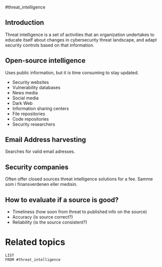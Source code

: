 #threat_intelligence

## Introduction
Threat intelligence is a set of activities that an organization undertakes to educate itself about changes in cybersecurity threat landscape, and adapt security controls based on that information.

## Open-source intelligence
Uses public information, but it is time consuming to stay updated. 
- Security websites
- Vulnerability databases
- News media
- Social media
- Dark Web
- Information sharing centers
- File repositories
- Code repositories
- Security researchers

## Email Address harvesting
Searches for valid email adresses.

## Security companies 
Often offer closed sources threat intelligence solutions for a fee. Samme som i finansverdenen eller medisin. 

## How to evaluate if a source is good?
- Timeliness (how soon from threat to published info on the source)
- Accuracy (is source correct?)
- Reliability (is the source consistent?)


# Related topics
```dataview
LIST 
FROM #threat_intelligence
```